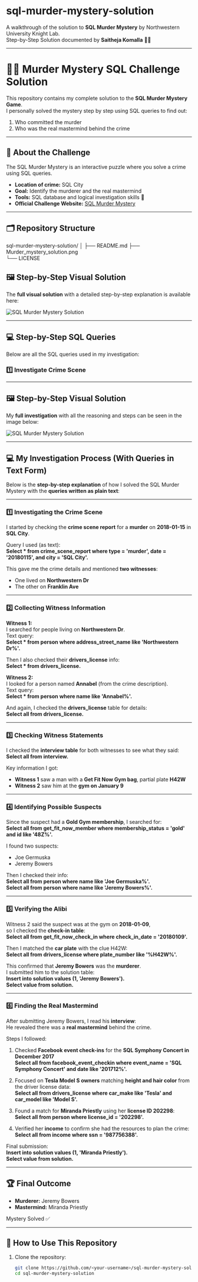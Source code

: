 # sql-murder-mystery-solution
A walkthrough of the solution to **SQL Murder Mystery** by Northwestern University Knight Lab.  
Step-by-Step Solution documented by **Saitheja Komalla** 🕵️‍♂️

---

# 🕵️‍♂️ Murder Mystery SQL Challenge Solution

This repository contains my complete solution to the **SQL Murder Mystery Game**.  
I personally solved the mystery step by step using SQL queries to find out:

1. Who committed the murder  
2. Who was the real mastermind behind the crime  

---

## 📖 About the Challenge

The SQL Murder Mystery is an interactive puzzle where you solve a crime using SQL queries.  

- **Location of crime:** SQL City  
- **Goal:** Identify the murderer and the real mastermind  
- **Tools:** SQL database and logical investigation skills 🧠  
- **Official Challenge Website:** [SQL Murder Mystery](https://mystery.knightlab.com/)

---

## 🗂️ Repository Structure
sql-murder-mystery-solution/
│
├── README.md
├── Murder_mystery_solution.png   
└── LICENSE                        


## 🖼️ Step-by-Step Visual Solution

The **full visual solution** with a detailed step-by-step explanation is available here:

![SQL Murder Mystery Solution](Murder_mystery_solution.png)

---

## 💻 Step-by-Step SQL Queries

Below are all the SQL queries used in my investigation:

### 1️⃣ Investigate Crime Scene


---

## 🖼️ Step-by-Step Visual Solution

My **full investigation** with all the reasoning and steps can be seen in the image below:

![SQL Murder Mystery Solution](Murder_mystery_solution.png)

---

## 💻 My Investigation Process (With Queries in Text Form)

Below is the **step-by-step explanation** of how I solved the SQL Murder Mystery with the **queries written as plain text**:

---

### 1️⃣ Investigating the Crime Scene

I started by checking the **crime scene report** for a **murder** on **2018-01-15** in **SQL City**.

Query I used (as text):  
**Select * from crime_scene_report where type = 'murder', date = '20180115', and city = 'SQL City'.**

This gave me the crime details and mentioned **two witnesses**:
- One lived on **Northwestern Dr**  
- The other on **Franklin Ave**

---

### 2️⃣ Collecting Witness Information

**Witness 1:**  
I searched for people living on **Northwestern Dr**.  
Text query:  
**Select * from person where address_street_name like 'Northwestern Dr%'.**

Then I also checked their **drivers_license** info:  
**Select * from drivers_license.**

**Witness 2:**  
I looked for a person named **Annabel** (from the crime description).  
Text query:  
**Select * from person where name like 'Annabel%'.**

And again, I checked the **drivers_license** table for details:  
**Select all from drivers_license.**

---

### 3️⃣ Checking Witness Statements

I checked the **interview table** for both witnesses to see what they said:  
**Select all from interview.**

Key information I got:  
- **Witness 1** saw a man with a **Get Fit Now Gym bag**, partial plate **H42W**  
- **Witness 2** saw him at the **gym on January 9**

---

### 4️⃣ Identifying Possible Suspects

Since the suspect had a **Gold Gym membership**, I searched for:  
**Select all from get_fit_now_member where membership_status = 'gold' and id like '48Z%'.**

I found two suspects:  
- Joe Germuska  
- Jeremy Bowers

Then I checked their info:  
**Select all from person where name like 'Joe Germuska%'.**  
**Select all from person where name like 'Jeremy Bowers%'.**

---

### 5️⃣ Verifying the Alibi

Witness 2 said the suspect was at the gym on **2018-01-09**,  
so I checked the **check-in table**:  
**Select all from get_fit_now_check_in where check_in_date = '20180109'.**

Then I matched the **car plate** with the clue H42W:  
**Select all from drivers_license where plate_number like '%H42W%'.**

This confirmed that **Jeremy Bowers** was the **murderer**.  
I submitted him to the solution table:  
**Insert into solution values (1, 'Jeremy Bowers').**  
**Select value from solution.**

---

### 6️⃣ Finding the Real Mastermind

After submitting Jeremy Bowers, I read his **interview**:  
He revealed there was a **real mastermind** behind the crime.

Steps I followed:

1. Checked **Facebook event check-ins** for the **SQL Symphony Concert in December 2017**  
   **Select all from facebook_event_checkin where event_name = 'SQL Symphony Concert' and date like '201712%'.**

2. Focused on **Tesla Model S owners** matching **height and hair color** from the driver license data:  
   **Select all from drivers_license where car_make like 'Tesla' and car_model like 'Model S'.**

3. Found a match for **Miranda Priestly** using her **license ID 202298**:  
   **Select all from person where license_id = '202298'.**

4. Verified her **income** to confirm she had the resources to plan the crime:  
   **Select all from income where ssn = '987756388'.**

Final submission:  
**Insert into solution values (1, 'Miranda Priestly').**  
**Select value from solution.**

---

## 🏆 Final Outcome

- **Murderer:** Jeremy Bowers  
- **Mastermind:** Miranda Priestly  

Mystery Solved ✅

---

## 🚀 How to Use This Repository

1. Clone the repository:
   ```bash
   git clone https://github.com/<your-username>/sql-murder-mystery-solution.git
   cd sql-murder-mystery-solution
